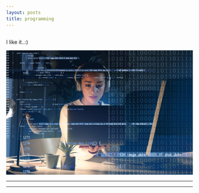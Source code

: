 ```yaml
---
layout: posts
title: programming
---
```


## 
I like it..:)


![alt text](../assets/images/7.jpg "Team Picture")

---
****

